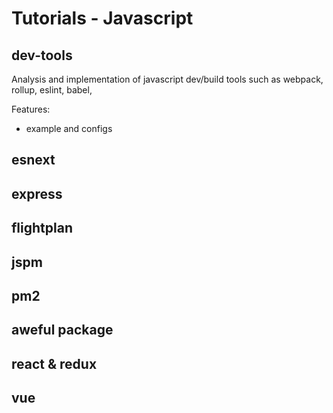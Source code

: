 # Tutorials - Javascript

## dev-tools
Analysis and implementation of javascript dev/build tools such as webpack,
rollup, eslint, babel,

Features:
- example and configs

## esnext

## express

## flightplan

## jspm

## pm2

## aweful package

## react & redux

## vue
